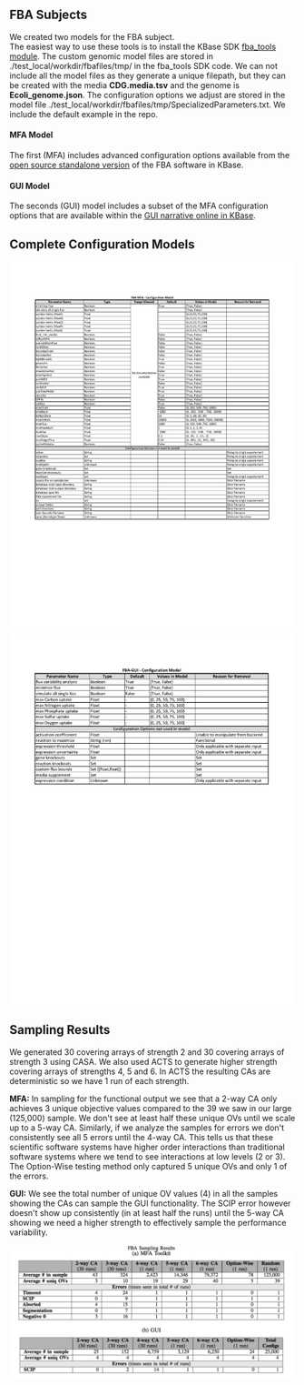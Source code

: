 ## FBA Subjects
We created two models for the FBA subject.  
The easiest way to use these tools is to install the KBase SDK [fba_tools module](https://github.com/cshenry/fba_tools).  The custom genomic model files are stored in ./test_local/workdir/fbafiles/tmp/ in the fba_tools SDK code.  We can not include all the model files as they generate a unique filepath, but they can be created with the media **CDG.media.tsv** and the genome is **Ecoli_genome.json**.  The configuration options we adjust are stored in the model file ./test_local/workdir/fbafiles/tmp/SpecializedParameters.txt.  We include the default example in the repo.

#### MFA Model
The first (MFA) includes advanced configuration options available from the [open source standalone version](https://github.com/cshenry/fba_tools/tree/master/MFAToolkit) of the FBA software in KBase.

#### GUI Model
The seconds (GUI) model includes a subset of the MFA configuration options that are available within the [GUI narrative online in KBase](https://narrative.kbase.us/#catalog/apps/fba_tools/run_flux_balance_analysis/release).

## Complete Configuration Models
![Model](FBAMFA_Model.png)
![Model](FBAGUI_Model.png)

## Sampling Results
We generated 30 covering arrays of strength 2 and 30 covering arrays of strength 3 using CASA.  We also used ACTS to generate higher strength covering arrays of strengths 4, 5 and 6.  In ACTS the resulting CAs are deterministic so we have 1 run of each strength.

**MFA:**     In sampling for the functional output we see that a 2-way CA only achieves 3 unique objective values compared to the 39 we saw in our large (125,000) sample.  We don't see at least half these unique OVs until we scale up to a 5-way CA.  Similarly, if we analyze the samples for errors we don't consistently see all 5 errors until the 4-way CA.  This tells us that these scientific software systems have higher order interactions than traditional software systems where we tend to see interactions at low levels (2 or 3).  The Option-Wise testing method only captured 5 unique OVs and only 1 of the errors.

**GUI:**     We see the total number of unique OV values (4) in all the samples showing the CAs can sample the GUI functionality.  The SCIP error however doesn't show up consistently (in at least half the runs) until the 5-way CA showing we need a higher strength to effectively sample the performance variability.

![Sampling](FBA_Sampling.png)
